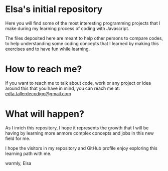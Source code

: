# Elsa's initial repository
Here you will find some of the most interesting programming projects that I make during my learning process of coding with Javascript.

The files deposited here are meant to help other persons to compare codes, to help understanding some coding concepts that I learned by making this exercises and to have fun while learning.

# How to reach me?
If you want to reach me to talk about code, work or any project or idea around this that you have in mind, you can reach me at: 
    edta.tallerdecodigo@gmail.com

# What will happen? 
As I inrich this repository, I hope it represents the growth that I will be having by learning more anmore complex concepts and jobs in this new field for me.

I hope the visitors in my repository and GitHub profile enjoy exploring this learning path with me.

  warmly, Elsa
